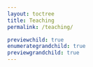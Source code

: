 ```yaml
---
layout: toctree
title: Teaching
permalink: /teaching/

previewchild: true
enumerategrandchild: true
previewgrandchild: true
---
```

